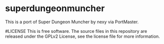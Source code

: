 # superdungeonmuncher
This is a port of Super Dungeon Muncher by nexy via PortMaster.


#LICENSE
This is free software. The source files in this repository are released under the GPLv2 License, see the license file for more information.
